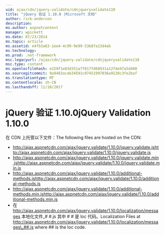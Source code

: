 ```yaml
---
uid: ajax/cdn/jquery-validate/cdnjqueryvalidate110
title: "jQuery 验证 1.10.0 |Microsoft 文档"
author: rick-anderson
description: 
ms.author: aspnetcontent
manager: wpickett
ms.date: 07/23/2014
ms.topic: article
ms.assetid: e4fb3a63-1ee4-4c99-9e99-53b87a13d4ab
ms.technology: 
ms.prod: .net-framework
msc.legacyurl: /ajax/cdn/jquery-validate/cdnjqueryvalidate110
msc.type: content
ms.openlocfilehash: e159f1e03d351a7f017fd68931a12f4e97a5d400
ms.sourcegitcommit: 9a9483aceb34591c97451997036a9120c3fe2baf
ms.translationtype: MT
ms.contentlocale: zh-CN
ms.lasthandoff: 11/10/2017
---
```

<a name="jquery-validation-1100"></a><span data-ttu-id="eda5c-102">jQuery 验证 1.10.0</span><span class="sxs-lookup"><span data-stu-id="eda5c-102">jQuery Validation 1.10.0</span></span>
====================
<span data-ttu-id="eda5c-103">在 CDN 上托管以下文件：</span><span class="sxs-lookup"><span data-stu-id="eda5c-103">The following files are hosted on the CDN:</span></span>

- <span data-ttu-id="eda5c-104">http://ajax.aspnetcdn.com/ajax/jquery.validate/1.10.0/jquery.validate.js</span><span class="sxs-lookup"><span data-stu-id="eda5c-104">http://ajax.aspnetcdn.com/ajax/jquery.validate/1.10.0/jquery.validate.js</span></span>
- <span data-ttu-id="eda5c-105">http://ajax.aspnetcdn.com/ajax/jquery.validate/1.10.0/jquery.validate.min.js</span><span class="sxs-lookup"><span data-stu-id="eda5c-105">http://ajax.aspnetcdn.com/ajax/jquery.validate/1.10.0/jquery.validate.min.js</span></span>
- <span data-ttu-id="eda5c-106">http://ajax.aspnetcdn.com/ajax/jquery.validate/1.10.0/additional-methods.js</span><span class="sxs-lookup"><span data-stu-id="eda5c-106">http://ajax.aspnetcdn.com/ajax/jquery.validate/1.10.0/additional-methods.js</span></span>
- <span data-ttu-id="eda5c-107">http://ajax.aspnetcdn.com/ajax/jquery.validate/1.10.0/additional-methods.min.js</span><span class="sxs-lookup"><span data-stu-id="eda5c-107">http://ajax.aspnetcdn.com/ajax/jquery.validate/1.10.0/additional-methods.min.js</span></span>
- <span data-ttu-id="eda5c-108">在 http://ajax.aspnetcdn.com/ajax/jquery.validate/1.10.0/localization/messages 本地化文件\_# #.js 其中 # # 是 loc 代码。</span><span class="sxs-lookup"><span data-stu-id="eda5c-108">Localization Files at http://ajax.aspnetcdn.com/ajax/jquery.validate/1.10.0/localization/messages\_##.js where ## is the loc code.</span></span>

